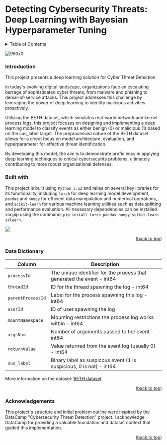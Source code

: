 # Detecting Cybersecurity Threats: Deep Learning with Bayesian Hyperparameter Tuning

<!-- TABLE OF CONTENTS -->
<details>
  <summary>Table of Contents</summary>
  <ol>
    <li><a href="#Introduction">Introduction</a></li>
    <li><a href="#built with">Built with</a></li>
    <li><a href="#data dictionary">Data Dictionary</a></li>
    <li><a href="#acknowledgments">Acknowledgments</a></li>
  </ol>
</details>

![960x0](https://github.com/user-attachments/assets/686bbce6-51ae-4d87-b1f8-90cb002525fa)

### Introduction 
This project presents a deep learning solution for Cyber Threat Detection.

In today's evolving digital landscape, organizations face an escalating barrage of sophisticated cyber threats, from malware and phishing to denial-of-service attacks. This project addresses this challenge by leveraging the power of deep learning to identify malicious activities proactively.

Utilizing the BETH dataset, which simulates real-world network and kernel-process logs, this project focuses on designing and implementing a deep learning model to classify events as either benign (0) or malicious (1) based on the sus_label target. The preprocessed nature of the BETH dataset allows for a direct focus on model architecture, evaluation, and hyperparameter for effective threat identification.

By developing this model, the aim is to demonstrate proficiency in applying deep learning techniques to critical cybersecurity problems, ultimately contributing to more robust organizational defenses.

### Built with 
This project is built using `Python 3.12` and relies on several key libraries for its functionality, including `torch` for deep learning model development, `pandas` and `numpy` for efficient data manipulation and numerical operations, and `scikit-learn` for various machine learning utilities such as data splitting and performance evaluation. 
All necessary dependencies can be installed via pip using the command: `pip install torch pandas numpy scikit-learn sklearn`.
<p align="left">
  <a href="https://skillicons.dev">
    <img src="https://skillicons.dev/icons?i=pytorch,sklearn,anaconda,pandas,numpy" />
  </a>
</p>

<p align="right">(<a href="#readme-top">back to top</a>)</p>

### Data Dictionary

| Column     | Description              |
|------------|--------------------------|
|`processId`|The unique identifier for the process that generated the event - int64 |
|`threadId`|ID for the thread spawning the log - int64|
|`parentProcessId`|Label for the process spawning this log - int64|
|`userId`|ID of user spawning the log|Numerical - int64|
|`mountNamespace`|Mounting restrictions the process log works within - int64|
|`argsNum`|Number of arguments passed to the event - int64|
|`returnValue`|Value returned from the event log (usually 0) - int64|
|`sus_label`|Binary label as suspicous event (1 is suspicious, 0 is not) - int64|

More information on the dataset: [BETH dataset](accreditation.md)

<p align="right">(<a href="#readme-top">back to top</a>)</p>

### Acknowledgements
This project's structure and initial problem outline were inspired by the DataCamp "Cybersecurity Threat Detection" project. I acknowledge DataCamp for providing a valuable foundation and dataset context that guided this implementation.

<p align="right">(<a href="#readme-top">back to top</a>)</p>

